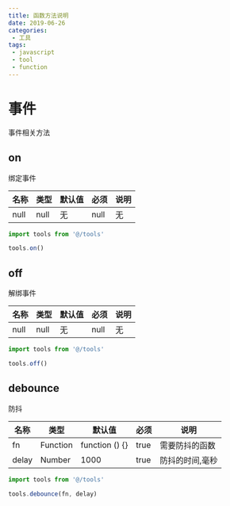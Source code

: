 ```yaml
---
title: 函数方法说明
date: 2019-06-26
categories:
 - 工具
tags:
 - javascript
 - tool
 - function
---
```

# 事件
事件相关方法

## on
绑定事件

名称|类型|默认值|必须|说明
---|---|---|---|---
null|null|无|null|无

```javascript
import tools from '@/tools'

tools.on()
```

## off
解绑事件

名称|类型|默认值|必须|说明
---|---|---|---|---
null|null|无|null|无

```javascript
import tools from '@/tools'

tools.off()
```

## debounce
防抖

名称|类型|默认值|必须|说明
---|---|---|---|---
fn|Function|function () {}|true|需要防抖的函数
delay|Number|1000|true|防抖的时间,毫秒

```javascript
import tools from '@/tools'

tools.debounce(fn, delay)
```